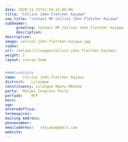 ```yaml
---
date: 2020-11-22T11:54:12-05:00
title: "Collins John Fletcher Kajawa"
seo_title: "contact MP Collins John Fletcher Kajawa"
subheader:
     greeting: Contact MP Collins John Fletcher Kajawa
     description: 
description: 
image: collins-john-fletcher-kajawa.jpg
video: 
url: /malawi/lilongwe/collins-john-fletcher-kajawa/
weight: 1
layout: course_home


####candidate
name:	Collins John Fletcher Kajawa
district:	Lilongwe
constituency: Lilongwe Mpenu Nkhoma
party:	Malawi Congress Party
partyab:	MCP
born:
age: 
enteredoffice:	
termexpires:	
mailing Address:
phonenumber:	
emailaddress:	ckajawa@gmail.com
website:	
---
```


